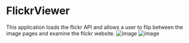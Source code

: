 # FlickrViewer
This application loads the flickr API and allows a user to flip between the image pages and examine the flickr website.
![image](https://user-images.githubusercontent.com/103395794/163756683-1f8b7717-7446-47d4-b9ff-c476c7cebb7c.png)
![image](https://user-images.githubusercontent.com/103395794/163756726-b14331c1-9db5-4f53-b8a0-c61534a4b64c.png)
